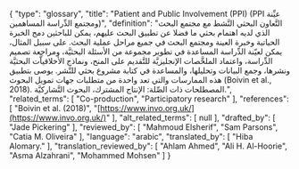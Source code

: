 {
    "type": "glossary",
    "title": "Patient and Public Involvement (PPI) (PPI عيِّنة ومجتمع الدِّراسة المساهمين)",
    "definition": "التَّعاون البحثي النَّشط مع مجتمع البحث الذي لديه اهتمام بحثي ما فضلا عن تطبيق البحث عليهم، يمكن للباحثين دمج الخبرة الحياتية وخبرة العينة ومجتمع البحث في جميع مراحل عملية البحث.  على سبيل المثال، يمكن لعيّنة الدِّراسة المساعدة في تطوير مجموعة من الأسئلة البحثيَّة، ومراجعة تصميم الدِّراسة، واعتماد الملخَّصات الإنجليزيَّة للتَّقديم على المنح، ونماذج الأخلاقياَّت البحثيَّة ونشرها، وجمع البيانات وتحليلها، والمساعدة في كتابة مشروع بحثي للنَّشر.  يوصى بتطبيق هذه الممارسات والتي تعد واحدة من متطلبات جهات تمويل البحوث (Boivin et al., 2018).  المصطلحات ذات الصِّلة: الإنتاج المشترك، البحوث التَّشاركيَّة.",
    "related_terms": [
        "Co-production",
        "Participatory research"
    ],
    "references": [
        "Boivin et al. (2018)",
        "[https://www.invo.org.uk/](https://www.invo.org.uk/)"
    ],
    "alt_related_terms": [
        null
    ],
    "drafted_by": [
        "Jade Pickering"
    ],
    "reviewed_by": [
        "Mahmoud Elsherif",
        "Sam Parsons",
        "Catia M. Oliveira"
    ],
    "language": "arabic",
    "translated_by": [
        "Hiba Alomary."
    ],
    "translation_reviewed_by": [
        "Ahlam Ahmed",
        "Ali H. Al-Hoorie",
        "Asma Alzahrani",
        "Mohammed Mohsen"
    ]
}